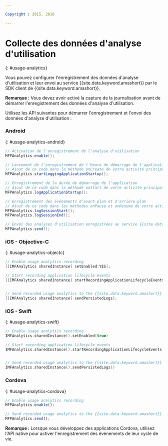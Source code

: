 ```yaml
---

Copyright : 2015, 2016

---
```


# Collecte des données d'analyse d'utilisation
{: #usage-analytics}

Vous pouvez configurer l'enregistrement des données d'analyse d'utilisation et leur envoi au service {{site.data.keyword.amashort}} par le SDK client de {{site.data.keyword.amashort}}.

**Remarque :** Vous devez avoir activé la capture de la journalisation avant de démarrer l'enregistrement des données d'analyse d'utilisation.

Utilisez les API suivantes pour démarrer l'enregistrement et l'envoi des données d'analyse d'utilisation :

### Android
{: #usage-analytics-android}

```Java
// Activation de l'enregistrement de l'analyse d'utilisation
MFPAnalytics.enable();

// Lancement de l'enregistrement de l'heure de démarrage de l'application
// Ajout de ce code dans la méthode onCreate de votre activité principale
MFPAnalytics.startLoggingApplicationStartup();

// Enregistrement de la durée de démarrage de l'application
// Ajout de ce code dans la méthode onStart de votre activité principale
MFPAnalytics.logApplicationStartup();

// Enregistrement des événements d'avant-plan et d'arrière-plan
// Ajout de ce code dans les méthodes onPause et onResume de votre activité principale
MFPAnalytics.logSessionStart();
MFPAnalytics.logSessionEnd();

// Envoi des analyses d'utilisation enregistrées au service {{site.data.keyword.amashort}}
MFPAnalytics.send();
```

### iOS - Objective-C
{: #usage-analytics-objectc}

```Objective-C
// Enable usage analytics recording
[[IMFAnalytics sharedInstance] setEnabled:YES];

// Start recording application lifecycle events
[[IMFAnalytics sharedInstance] startRecordingApplicationLifecycleEvents];


// Send recorded usage analytics to the {{site.data.keyword.amashort}} Service
[[IMFAnalytics sharedInstance] sendPersistedLogs];
```

### iOS - Swift
{: #usage-analytics-swift}

```Swift
// Enable usage analytics recording
IMFAnalytics.sharedInstance().setEnabled(true)

// Start recording application lifecycle events
IMFAnalytics.sharedInstance().startRecordingApplicationLifecycleEvents()


// Send recorded usage analytics to the {{site.data.keyword.amashort}} Service
IMFAnalytics.sharedInstance().sendPersistedLogs()
```

### Cordova
{: #usage-analytics-cordova}

```JavaScript
// Enable usage analytics recording
MFPAnalytics.enable();

// Send recorded usage analytics to the {{site.data.keyword.amashort}} Service
MFPAnalytics.send();
```
**Remarque :** Lorsque vous développez des applications Cordova, utilisez l'API native pour activer l'enregistrement des événements de leur cycle de vie.

